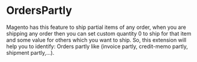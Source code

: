 # OrdersPartly

Magento has this feature to ship partial items of any order, when you are shipping any order then you can set custom quantity 0 to ship for that item and some value for others which you want to ship. So, this extension will help you to identify: Orders partly like (invoice partly, credit-memo partly, shipment partly,...).
